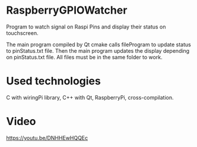 # RaspberryGPIOWatcher

Program to watch signal on Raspi Pins and display their status on touchscreen.

The main program compiled by Qt cmake calls fileProgram to update status to pinStatus.txt file. Then the main program updates the display depending on pinStatus.txt file. All files must be in the same folder to work.

# Used technologies

C with wiringPi library, C++ with Qt, RaspberryPi, cross-compilation.

# Video 

https://youtu.be/DNHHEwHQQEc
